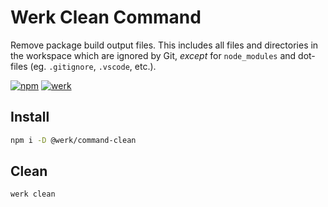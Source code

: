# Werk Clean Command

Remove package build output files. This includes all files and directories in the workspace which are ignored by Git, _except_ for `node_modules` and dot-files (eg. `.gitignore`, `.vscode`, etc.).

[![npm](https://img.shields.io/npm/v/@werk/command-clean?label=NPM)](https://www.npmjs.com/package/@werk/command-clean)
[![werk](https://img.shields.io/npm/v/@werk/cli?label=Werk&color=purple)](https://www.npmjs.com/package/@werk/cli)

## Install

```sh
npm i -D @werk/command-clean
```

## Clean

```sh
werk clean
```
